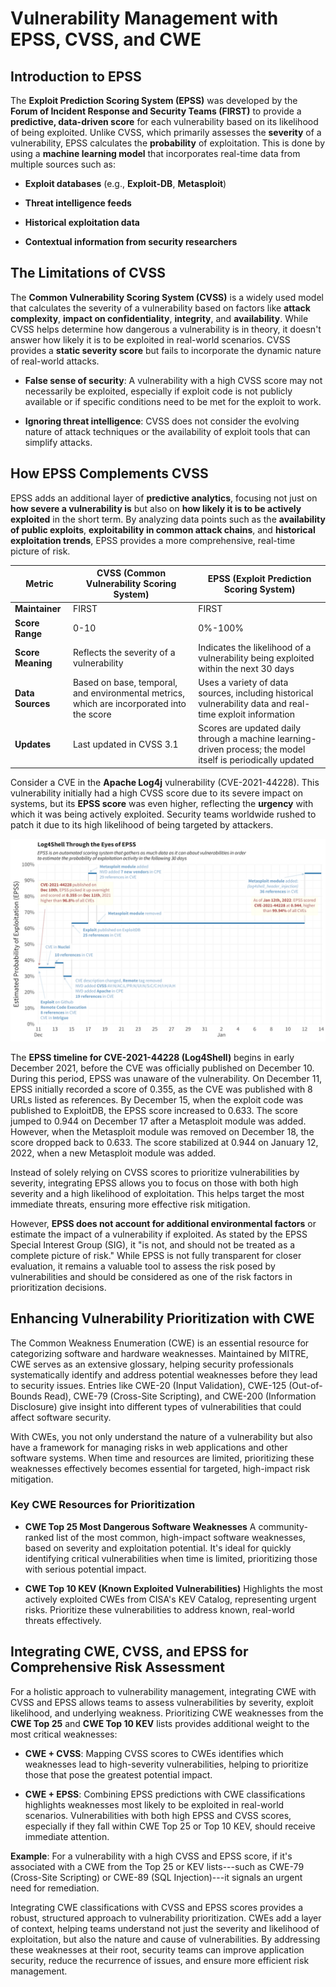 # Vulnerability Management with EPSS, CVSS, and CWE

## **Introduction to EPSS**

The **Exploit Prediction Scoring System (EPSS)** was developed by the **Forum of Incident Response and Security Teams (FIRST)** to provide a **predictive, data-driven score** for each vulnerability based on its likelihood of being exploited. Unlike CVSS, which primarily assesses the **severity** of a vulnerability, EPSS calculates the **probability** of exploitation. This is done by using a **machine learning model** that incorporates real-time data from multiple sources such as:

- **Exploit databases** (e.g., **Exploit-DB**, **Metasploit**)

- **Threat intelligence feeds**

- **Historical exploitation data**

- **Contextual information from security researchers**

## **The Limitations of CVSS**

The **Common Vulnerability Scoring System (CVSS)** is a widely used model that calculates the severity of a vulnerability based on factors like **attack complexity**, **impact on confidentiality**, **integrity**, and **availability**. While CVSS helps determine how dangerous a vulnerability is in theory, it doesn't answer how likely it is to be exploited in real-world scenarios. CVSS provides a **static severity score** but fails to incorporate the dynamic nature of real-world attacks.

- **False sense of security**: A vulnerability with a high CVSS score may not necessarily be exploited, especially if exploit code is not publicly available or if specific conditions need to be met for the exploit to work.

- **Ignoring threat intelligence**: CVSS does not consider the evolving nature of attack techniques or the availability of exploit tools that can simplify attacks.

## **How EPSS Complements CVSS**

EPSS adds an additional layer of **predictive analytics**, focusing not just on **how severe a vulnerability is** but also on **how likely it is to be actively exploited** in the short term. By analyzing data points such as the **availability of public exploits**, **exploitability in common attack chains**, and **historical exploitation trends**, EPSS provides a more comprehensive, real-time picture of risk.

| **Metric**               | **CVSS (Common Vulnerability Scoring System)**        | **EPSS (Exploit Prediction Scoring System)**              |
|--------------------------|-------------------------------------------------------|-----------------------------------------------------------|
| **Maintainer**           | FIRST                                                 | FIRST                                                     |
| **Score Range**          | 0-10                                                  | 0%-100%                                                   |
| **Score Meaning**        | Reflects the severity of a vulnerability               | Indicates the likelihood of a vulnerability being exploited within the next 30 days |
| **Data Sources**         | Based on base, temporal, and environmental metrics, which are incorporated into the score | Uses a variety of data sources, including historical vulnerability data and real-time exploit information |
| **Updates**              | Last updated in CVSS 3.1                              | Scores are updated daily through a machine learning-driven process; the model itself is periodically updated |

Consider a CVE in the **Apache Log4j** vulnerability (CVE-2021-44228). This vulnerability initially had a high CVSS score due to its severe impact on systems, but its **EPSS score** was even higher, reflecting the **urgency** with which it was being actively exploited. Security teams worldwide rushed to patch it due to its high likelihood of being targeted by attackers.

![image-20241112-023532.png](images/epss-scoring/1.png)

The **EPSS timeline for CVE-2021-44228 (Log4Shell)** begins in early December 2021, before the CVE was officially published on December 10. During this period, EPSS was unaware of the vulnerability. On December 11, EPSS initially recorded a score of 0.355, as the CVE was published with 8 URLs listed as references. By December 15, when the exploit code was published to ExploitDB, the EPSS score increased to 0.633. The score jumped to 0.944 on December 17 after a Metasploit module was added. However, when the Metasploit module was removed on December 18, the score dropped back to 0.633. The score stabilized at 0.944 on January 12, 2022, when a new Metasploit module was added.

Instead of solely relying on CVSS scores to prioritize vulnerabilities by severity, integrating EPSS allows you to focus on those with both high severity and a high likelihood of exploitation. This helps target the most immediate threats, ensuring more effective risk mitigation.

However, **EPSS does not account for additional environmental factors** or estimate the impact of a vulnerability if exploited. As stated by the EPSS Special Interest Group (SIG), it "is not, and should not be treated as a complete picture of risk." While EPSS is not fully transparent for closer evaluation, it remains a valuable tool to assess the risk posed by vulnerabilities and should be considered as one of the risk factors in prioritization decisions.

## **Enhancing Vulnerability Prioritization with CWE**

The Common Weakness Enumeration (CWE) is an essential resource for categorizing software and hardware weaknesses. Maintained by MITRE, CWE serves as an extensive glossary, helping security professionals systematically identify and address potential weaknesses before they lead to security issues. Entries like CWE-20 (Input Validation), CWE-125 (Out-of-Bounds Read), CWE-79 (Cross-Site Scripting), and CWE-200 (Information Disclosure) give insight into different types of vulnerabilities that could affect software security.

With CWEs, you not only understand the nature of a vulnerability but also have a framework for managing risks in web applications and other software systems. When time and resources are limited, prioritizing these weaknesses effectively becomes essential for targeted, high-impact risk mitigation.

### Key CWE Resources for Prioritization

- **CWE Top 25 Most Dangerous Software Weaknesses**
    A community-ranked list of the most common, high-impact software weaknesses, based on severity and exploitation potential. It's ideal for quickly identifying critical vulnerabilities when time is limited, prioritizing those with serious potential impact.

- **CWE Top 10 KEV (Known Exploited Vulnerabilities)**
    Highlights the most actively exploited CWEs from CISA's KEV Catalog, representing urgent risks. Prioritize these vulnerabilities to address known, real-world threats effectively.

## Integrating CWE, CVSS, and EPSS for Comprehensive Risk Assessment

For a holistic approach to vulnerability management, integrating CWE with CVSS and EPSS allows teams to assess vulnerabilities by severity, exploit likelihood, and underlying weakness. Prioritizing CWE weaknesses from the **CWE Top 25** and **CWE Top 10 KEV** lists provides additional weight to the most critical weaknesses:

- **CWE + CVSS**: Mapping CVSS scores to CWEs identifies which weaknesses lead to high-severity vulnerabilities, helping to prioritize those that pose the greatest potential impact.

- **CWE + EPSS**: Combining EPSS predictions with CWE classifications highlights weaknesses most likely to be exploited in real-world scenarios. Vulnerabilities with both high EPSS and CVSS scores, especially if they fall within CWE Top 25 or Top 10 KEV, should receive immediate attention.

**Example**: For a vulnerability with a high CVSS and EPSS score, if it's associated with a CWE from the Top 25 or KEV lists---such as CWE-79 (Cross-Site Scripting) or CWE-89 (SQL Injection)---it signals an urgent need for remediation.

Integrating CWE classifications with CVSS and EPSS scores provides a robust, structured approach to vulnerability prioritization. CWEs add a layer of context, helping teams understand not just the severity and likelihood of exploitation, but also the nature and cause of vulnerabilities. By addressing these weaknesses at their root, security teams can improve application security, reduce the recurrence of issues, and ensure more efficient risk management.
